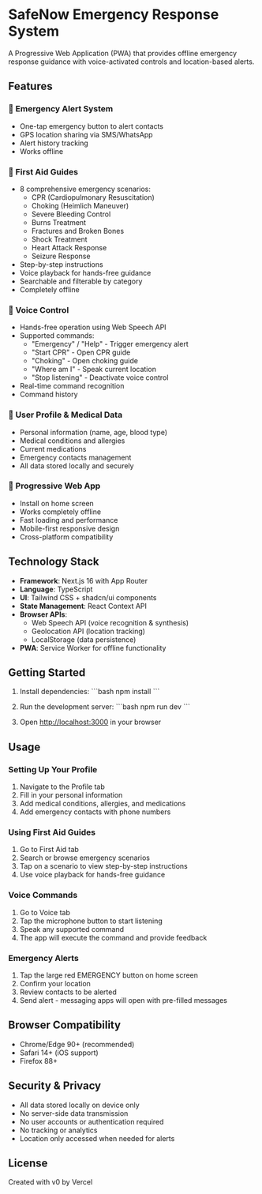 # SafeNow Emergency Response System

A Progressive Web Application (PWA) that provides offline emergency response guidance with voice-activated controls and location-based alerts.

## Features

### 🚨 Emergency Alert System
- One-tap emergency button to alert contacts
- GPS location sharing via SMS/WhatsApp
- Alert history tracking
- Works offline

### 🏥 First Aid Guides
- 8 comprehensive emergency scenarios:
  - CPR (Cardiopulmonary Resuscitation)
  - Choking (Heimlich Maneuver)
  - Severe Bleeding Control
  - Burns Treatment
  - Fractures and Broken Bones
  - Shock Treatment
  - Heart Attack Response
  - Seizure Response
- Step-by-step instructions
- Voice playback for hands-free guidance
- Searchable and filterable by category
- Completely offline

### 🎤 Voice Control
- Hands-free operation using Web Speech API
- Supported commands:
  - "Emergency" / "Help" - Trigger emergency alert
  - "Start CPR" - Open CPR guide
  - "Choking" - Open choking guide
  - "Where am I" - Speak current location
  - "Stop listening" - Deactivate voice control
- Real-time command recognition
- Command history

### 👤 User Profile & Medical Data
- Personal information (name, age, blood type)
- Medical conditions and allergies
- Current medications
- Emergency contacts management
- All data stored locally and securely

### 📱 Progressive Web App
- Install on home screen
- Works completely offline
- Fast loading and performance
- Mobile-first responsive design
- Cross-platform compatibility

## Technology Stack

- **Framework**: Next.js 16 with App Router
- **Language**: TypeScript
- **UI**: Tailwind CSS + shadcn/ui components
- **State Management**: React Context API
- **Browser APIs**:
  - Web Speech API (voice recognition & synthesis)
  - Geolocation API (location tracking)
  - LocalStorage (data persistence)
- **PWA**: Service Worker for offline functionality

## Getting Started

1. Install dependencies:
\`\`\`bash
npm install
\`\`\`

2. Run the development server:
\`\`\`bash
npm run dev
\`\`\`

3. Open [http://localhost:3000](http://localhost:3000) in your browser

## Usage

### Setting Up Your Profile
1. Navigate to the Profile tab
2. Fill in your personal information
3. Add medical conditions, allergies, and medications
4. Add emergency contacts with phone numbers

### Using First Aid Guides
1. Go to First Aid tab
2. Search or browse emergency scenarios
3. Tap on a scenario to view step-by-step instructions
4. Use voice playback for hands-free guidance

### Voice Commands
1. Go to Voice tab
2. Tap the microphone button to start listening
3. Speak any supported command
4. The app will execute the command and provide feedback

### Emergency Alerts
1. Tap the large red EMERGENCY button on home screen
2. Confirm your location
3. Review contacts to be alerted
4. Send alert - messaging apps will open with pre-filled messages

## Browser Compatibility

- Chrome/Edge 90+ (recommended)
- Safari 14+ (iOS support)
- Firefox 88+

## Security & Privacy

- All data stored locally on device only
- No server-side data transmission
- No user accounts or authentication required
- No tracking or analytics
- Location only accessed when needed for alerts

## License

Created with v0 by Vercel
